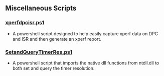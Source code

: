 ## Miscellaneous Scripts

### [xperfdpcisr.ps1](xperfdpcisr.ps1)
  * A powershell script designed to help easily capture xperf data on DPC and ISR and then generate an xperf report.
### [SetandQueryTimerRes.ps1](SetandQueryTimerRes.ps1)
  * A powershell script that imports the native dll functions from ntdll.dll to both set and query the timer resolution.
